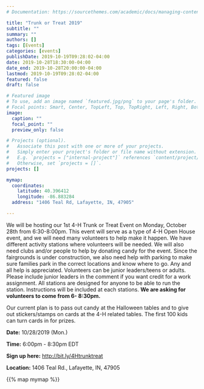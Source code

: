 ```yaml
---
# Documentation: https://sourcethemes.com/academic/docs/managing-content/

title: "Trunk or Treat 2019"
subtitle: ""
summary: ""
authors: []
tags: [Events]
categories: [events]
publishDate: 2019-10-19T09:28:02-04:00
date: 2019-10-28T18:30:00-04:00
date_end: 2019-10-28T20:00:00-04:00
lastmod: 2019-10-19T09:28:02-04:00
featured: false
draft: false

# Featured image
# To use, add an image named `featured.jpg/png` to your page's folder.
# Focal points: Smart, Center, TopLeft, Top, TopRight, Left, Right, BottomLeft, Bottom, BottomRight.
image:
  caption: ""
  focal_point: ""
  preview_only: false

# Projects (optional).
#   Associate this post with one or more of your projects.
#   Simply enter your project's folder or file name without extension.
#   E.g. `projects = ["internal-project"]` references `content/project/deep-learning/index.md`.
#   Otherwise, set `projects = []`.
projects: []

mymap:
  coordinates:
    latitude: 40.396412 
    longitude: -86.883284
  address: "1406 Teal Rd, Lafayette, IN, 47905"

---
```


We will be hosting our 1st 4-H Trunk or Treat Event on Monday, October 28th from 6:30-8:00pm. This event will serve as a type of 4-H Open House event, and we will need many volunteers to help make it happen. We have different activity stations where volunteers will be needed. We will also need clubs and/or people to help by donating candy for the event. Since the fairgrounds is under construction, we also need help with parking to make sure families park in the correct locations and know where to go. Any and all help is appreciated. Volunteers can be junior leaders/teens or adults. Please include junior leaders in the comment if you want credit for a work assignment. All stations are designed for anyone to be able to run the station. Instructions will be included at each stations. **We are asking for volunteers to come from 6- 8:30pm.** 

Our current plan is to pass out candy at the Halloween tables and to give out stickers/stamps on cards at the 4-H related tables. The first 100 kids can turn cards in for prizes. 

**Date:** 10/28/2019 (Mon.)

**Time:** 6:00pm - 8:30pm EDT

**Sign up here:** http://bit.ly/4Htrunktreat

**Location:** 1406 Teal Rd., Lafayette, IN, 47905

{{% map mymap %}}